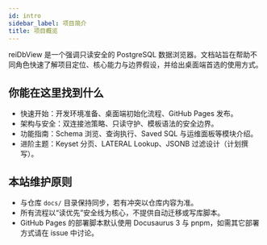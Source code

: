 ```yaml
---
id: intro
sidebar_label: 项目简介
title: 项目概览
---
```


reiDbView 是一个强调只读安全的 PostgreSQL 数据浏览器。文档站旨在帮助不同角色快速了解项目定位、核心能力与边界假设，并给出桌面端首选的使用方式。

## 你能在这里找到什么
- 快速开始：开发环境准备、桌面端初始化流程、GitHub Pages 发布。
- 架构与安全：双连接池策略、只读守护、模板语法的安全边界。
- 功能指南：Schema 浏览、查询执行、Saved SQL 与运维面板等模块介绍。
- 进阶主题：Keyset 分页、LATERAL Lookup、JSONB 过滤设计（计划撰写）。

## 本站维护原则
- 与仓库 `docs/` 目录保持同步，若有冲突以仓库内容为准。
- 所有流程以“读优先”安全线为核心，不提供自动迁移或写库脚本。
- GitHub Pages 的部署脚本默认使用 Docusaurus 3 与 pnpm，如需其它部署方式请在 issue 中讨论。
